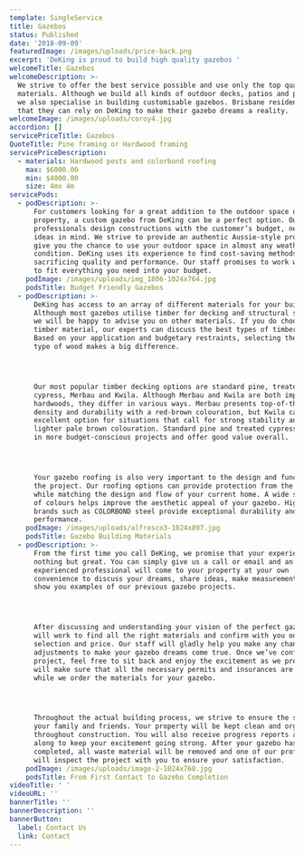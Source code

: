 ```yaml
---
template: SingleService
title: Gazebos
status: Published
date: '2018-09-09'
featuredImage: /images/uploads/price-back.png
excerpt: 'DeKing is proud to build high quality gazebos '
welcomeTitle: Gazebos
welcomeDescription: >-
  We strive to offer the best service possible and use only the top quality
  materials. Although we build all kinds of outdoor decks, patios and pergolas,
  we also specialise in building customisable gazebos. Brisbane residents know
  that they can rely on DeKing to make their gazebo dreams a reality.
welcomeImage: /images/uploads/coroy4.jpg
accordion: []
servicePriceTitle: Gazebos
QuoteTitle: Pine framing or Hardwood framing
servicePriceDescription:
  - materials: Hardwood posts and colorbond roofing
    max: $6000.00
    min: $4000.00
    size: 4mx 4m
servicePods:
  - podDescription: >-
      For customers looking for a great addition to the outdoor space on their
      property, a custom gazebo from DeKing can be a perfect option. Our
      professionals design constructions with the customer’s budget, needs and
      ideas in mind. We strive to provide an authentic Aussie-style projects to
      give you the chance to use your outdoor space in almost any weather
      condition. DeKing uses its experience to find cost-saving methods without
      sacrificing quality and performance. Our staff promises to work with you
      to fit everything you need into your budget.
    podImage: /images/uploads/img_1806-1024x764.jpg
    podsTitle: Budget Friendly Gazebos
  - podDescription: >-
      DeKing has access to an array of different materials for your build.
      Although most gazebos utilise timber for decking and structural support,
      we will be happy to advise you on other materials. If you do choose a
      timber material, our experts can discuss the best types of timber to use.
      Based on your application and budgetary restraints, selecting the right
      type of wood makes a big difference.




      Our most popular timber decking options are standard pine, treated
      cypress, Merbau and Kwila. Although Merbau and Kwila are both imported
      hardwoods, they differ in various ways. Merbau presents top-of-the-line
      density and durability with a red-brown colouration, but Kwila can be an
      excellent option for situations that call for strong stability and a
      lighter pale brown colouration. Standard pine and treated cypress are used
      in more budget-conscious projects and offer good value overall.




      Your gazebo roofing is also very important to the design and function of
      the project. Our roofing options can provide protection from the elements
      while matching the design and flow of your current home. A wide selection
      of colours helps improve the aesthetic appeal of your gazebo. High quality
      brands such as COLORBOND steel provide exceptional durability and
      performance.
    podImage: /images/uploads/alfresco3-1024x897.jpg
    podsTitle: Gazebo Building Materials
  - podDescription: >-
      From the first time you call DeKing, we promise that your experience is
      nothing but great. You can simply give us a call or email and an
      experienced professional will come to your property at your own
      convenience to discuss your dreams, share ideas, make measurements and
      show you examples of our previous gazebo projects.




      After discussing and understanding your vision of the perfect gazebo, we
      will work to find all the right materials and confirm with you on
      selection and price. Our staff will gladly help you make any changes or
      adjustments to make your gazebo dreams come true. Once we’ve confirmed the
      project, feel free to sit back and enjoy the excitement as we prepare. We
      will make sure that all the necessary permits and insurances are in place
      while we order the materials for your gazebo.




      Throughout the actual building process, we strive to ensure the safety of
      your family and friends. Your property will be kept clean and organised
      throughout construction. You will also receive progress reports as we move
      along to keep your excitement going strong. After your gazebo has been
      completed, all waste material will be removed and one of our professionals
      will inspect the project with you to ensure your satisfaction.
    podImage: /images/uploads/image-2-1024x768.jpg
    podsTitle: From First Contact to Gazebo Completion
videoTitle: ' '
videoURL: ''
bannerTitle: ''
bannerDescription: ''
bannerButton:
  label: Contact Us
  link: Contact
---
```


